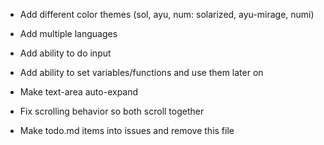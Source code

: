 - Add different color themes (sol, ayu, num: solarized, ayu-mirage, numi)
- Add multiple languages
- Add ability to do input
- Add ability to set variables/functions and use them later on

- Make text-area auto-expand
- Fix scrolling behavior so both scroll together
- Make todo.md items into issues and remove this file
